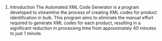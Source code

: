 1. Introduction
The Automated XML Code Generator is a program developed to streamline the process of creating XML codes for product identification in bulk. This program aims to eliminate the manual effort required to generate XML codes for each product, resulting in a significant reduction in processing time from approximately 40 minutes to just 1 minute.
